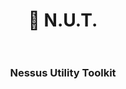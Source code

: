 <div align="center">
    <h1>
        🔩 N.U.T.
        <br>
        <br>
    </h1>
    <h3 align="center">Nessus Utility Toolkit</h3>
</div>
<br>
